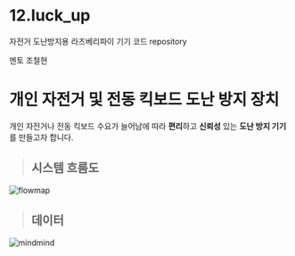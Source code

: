 # 12.luck_up
자전거 도난방지용 라즈베리파이 기기 코드 repository

멘토 조철현

# **개인 자전거 및 전동 킥보드 도난 방지 장치**

개인 자전거나 전동 킥보드 수요가 늘어남에 따라 **편리**하고 **신뢰성** 있는 **도난 방지 기기**를 만들고자 합니다.

>## 시스템 흐름도

![flowmap](https://user-images.githubusercontent.com/46368269/56846478-c065d780-690a-11e9-92cd-2cfc8caccfeb.PNG)



>## 데이터 
![mindmind](https://user-images.githubusercontent.com/46368269/56846482-c491f500-690a-11e9-89ff-91def1ead083.PNG)


